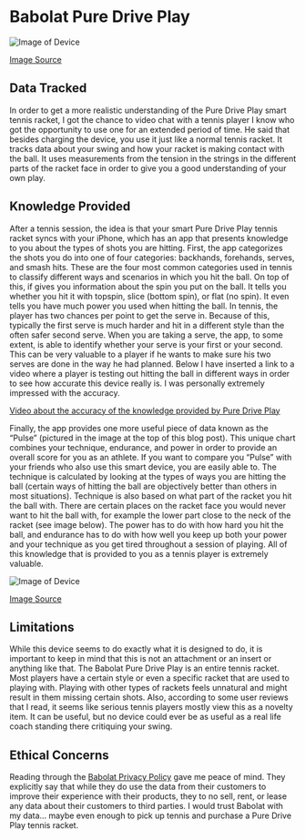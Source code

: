 # Babolat Pure Drive Play

![Image of Device](http://www.fabien-gavinet.com/wp-content/uploads/2014/01/01.jpg)

[Image Source](http://www.fabien-gavinet.com/wp-content/uploads/2014/01/01.jpg)

## Data Tracked
In order to get a more realistic understanding of the Pure Drive Play smart tennis racket, I got the chance to video chat with a tennis player I know who got the opportunity to use one for an extended period of time. He said that besides charging the device, you use it just like a normal tennis racket. It tracks data about your swing and how your racket is making contact with the ball. It uses measurements from the tension in the strings in the different parts of the racket face in order to give you a good understanding of your own play.

## Knowledge Provided
After a tennis session, the idea is that your smart Pure Drive Play tennis racket syncs with your iPhone, which has an app that presents knowledge to you about the types of shots you are hitting. First, the app categorizes the shots you do into one of four categories: backhands, forehands, serves, and smash hits. These are the four most common categories used in tennis to classify different ways and scenarios in which you hit the ball. On top of this, if gives you information about the spin you put on the ball. It tells you whether you hit it with topspin, slice (bottom spin), or flat (no spin). It even tells you have much power you used when hitting the ball.
In tennis, the player has two chances per point to get the serve in. Because of this, typically the first serve is much harder and hit in a different style than the often safer second serve. When you are taking a serve, the app, to some extent, is able to identify whether your serve is your first or your second. This can be very valuable to a player if he wants to make sure his two serves are done in the way he had planned. Below I have inserted a link to a video where a player is testing out hitting the ball in different ways in order to see how accurate this device really is. I was personally extremely impressed with the accuracy.

[Video about the accuracy of the knowledge provided by Pure Drive Play](https://www.youtube.com/watch?v=prIWtaryKJ4)

Finally, the app provides one more useful piece of data known as the “Pulse” (pictured in the image at the top of this blog post). This unique chart combines your technique, endurance, and power in order to provide an overall score for you as an athlete. If you want to compare you “Pulse” with your friends who also use this smart device, you are easily able to. The technique is calculated by looking at the types of ways you are hitting the ball (certain ways of hitting the ball are objectively better than others in most situations). Technique is also based on what part of the racket you hit the ball with. There are certain places on the racket face you would never want to hit the ball with, for example the lower part close to the neck of the racket (see image below). The power has to do with how hard you hit the ball, and endurance has to do with how well you keep up both your power and your technique as you get tired throughout a session of playing. All of this knowledge that is provided to you as a tennis player is extremely valuable.

![Image of Device](http://www.holabirdsports.com/blog/wp-content/uploads/2013/11/BabolatApp6_500x645.jpg)

[Image Source](http://www.holabirdsports.com/blog/wp-content/uploads/2013/11/BabolatApp6_500x645.jpg)


## Limitations
While this device seems to do exactly what it is designed to do, it is important to keep in mind that this is not an attachment or an insert or anything like that. The Babolat Pure Drive Play is an entire tennis racket. Most players have a certain style or even a specific racket that are used to playing with. Playing with other types of rackets feels unnatural and might result in them missing certain shots. Also, according to some user reviews that I read, it seems like serious tennis players mostly view this as a novelty item. It can be useful, but no device could ever be as useful as a real life coach standing there critiquing your swing.

## Ethical Concerns
Reading through the [Babolat Privacy Policy](http://play.babolat.us/privacy-policy) gave me peace of mind. They explicitly say that while they do use the data from their customers to improve their experience with their products, they to no sell, rent, or lease any data about their customers to third parties. I would trust Babolat with my data… maybe even enough to pick up tennis and purchase a Pure Drive Play tennis racket.

